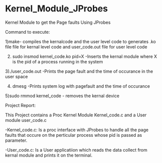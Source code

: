 # Kernel_Module_JProbes
Kernel Module to get the Page faults Using JProbes

Command to execute:

1)make- compiles the kernalcode and the user level code to generates .ko file file for kernal level code and user_code.out file for user level code

2) sudo insmod kernel_code.ko pid=X 		-Inserts the kernal module where X is the pid of a process running in the system

3)./user_code.out		-Prints the page fault and the time of occurance in the user space

4) dmesg			-Prints system log with pagefault and the time of occurance

5)sudo rmmod kernel_code - removes the kernal device

Project Report:

This Project contains a Proc Kernel Module Kernel_code.c and a User module user_code.c

-Kernel_code.c: Is a proc interface with JProbes to handle all the page faults that occure on the perticular process whose pid is passed as parameter.

-User_code.c: Is a User applicatiion which reads the data collect from kernal module and prints it on the terminal.
